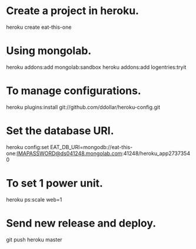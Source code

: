 # Create a project in heroku.
heroku create eat-this-one

# Using mongolab.
heroku addons:add mongolab:sandbox
heroku addons:add logentries:tryit

# To manage configurations.
heroku plugins:install git://github.com/ddollar/heroku-config.git

# Set the database URI.
heroku config:set EAT_DB_URI=mongodb://eat-this-one:IMAPASSWORD@ds041248.mongolab.com:41248/heroku_app27373540

# To set 1 power unit.
heroku ps:scale web=1

# Send new release and deploy.
git push heroku master
